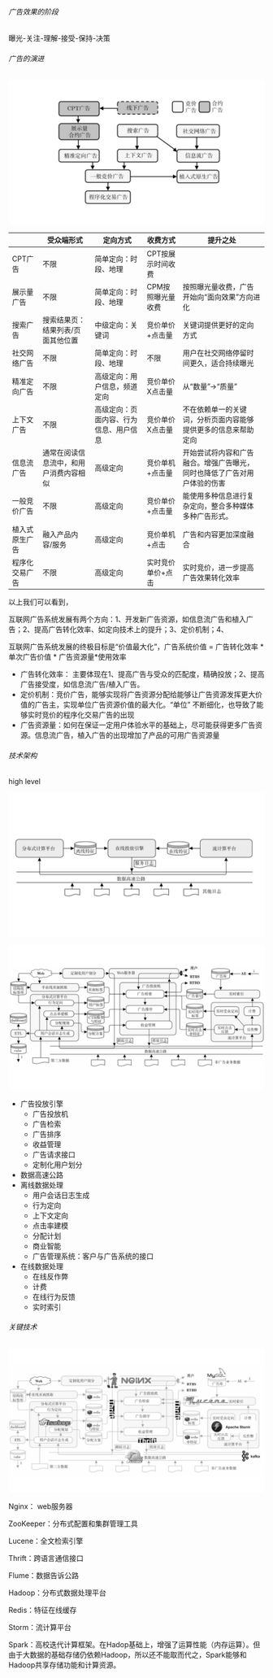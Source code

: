 ###### 广告效果的阶段

曝光-关注-理解-接受-保持-决策

###### 广告的演进

![广告演进](img/广告演进.png)

|         | 受众端形式               | 定向方式                | 收费方式       | 提升之处                                 |
| ------- | ------------------- | ------------------- | ---------- | ------------------------------------ |
| CPT广告   | 不限                  | 简单定向：时段、地理          | CPT按展示时间收费 |                                      |
| 展示量广告   | 不限                  | 简单定向：时段、地理          | CPM按照曝光量收费 | 按照曝光量收费，广告开始向“面向效果”方向进化              |
| 搜索广告    | 搜索结果页：结果列表/页面其他位置   | 中级定向：关键词            | 竞价单价+点击量   | 关键词提供更好的定向方式                         |
| 社交网络广告  | 不限                  | 简单定向：时段、地理          | 不限         | 用户在社交网络停留时间更久，适合持续曝光                 |
| 精准定向广告  | 不限                  | 高级定向：用户信息，频道定向      | 竞价单价X点击量   | 从“数量”->“质量”                          |
| 上下文广告   | 不限                  | 高级定向：页面内容、行为信息、用户信息 | 竞价单价X点击量   | 不在依赖单一的关键词，分析页面内容能够提供更多的信息来帮助定向      |
| 信息流广告   | 通常在阅读信息流中，和用户消费内容相似 | 高级定向                | 竞价单机+点击量   | 开始尝试将内容和广告融合。增强广告曝光，同时也降低了广告对用户体验的伤害 |
| 一般竞价广告  | 不限                  | 高级定向                | 竞价单价+点击量   | 能使用多种信息进行复杂定向，整合多种媒体多种广告形式。          |
| 植入式原生广告 | 融入产品内容/服务           | 高级定向                | 竞价单机+点击    | 广告和内容更加深度融合                          |
| 程序化交易广告 | 不限                  | 高级定向                | 实时竞价单价+点击  | 实时竞价，进一步提高广告效果转化效率                   |

以上我们可以看到，

互联网广告系统发展有两个方向：1、开发新广告资源，如信息流广告和植入广告；2、提高广告转化效率、如定向技术上的提升；3、定价机制；4、

互联网广告系统发展的终极目标是“价值最大化”，广告系统价值  = 广告转化效率 * 单次广告价值  * 广告资源量*使用效率

- 广告转化效率： 主要体现在1、提高广告与受众的匹配度，精确投放；2、提高广告接受度，如信息流广告/植入广告。
- 定价机制：竞价广告，能够实现将广告资源分配给能够让广告资源发挥更大价值的广告主，实现单位广告资源价值的最大化。“单位” 不断细化，也导致了能够实时竞价的程序化交易广告的出现 
- 广告资源量：如何在保证一定用户体验水平的基础上，尽可能获得更多广告资源。信息流广告，植入广告的出现增加了产品的可用广告资源量




###### 技术架构

high level

![广告系统核心框架](img/广告核心技术框架.png)

![广告技术架构](img/广告技术架构.png)

- 广告投放引擎
  - 广告投放机
  - 广告检索
  - 广告排序
  - 收益管理
  - 广告请求接口
  - 定制化用户划分
- 数据高速公路
- 离线数据处理
  - 用户会话日志生成
  - 行为定向
  - 上下文定向
  - 点击率建模
  - 分配计划
  - 商业智能
  - 广告管理系统：客户与广告系统的接口
- 在线数据处理
  - 在线反作弊
  - 计费
  - 在线行为反馈
  - 实时索引



###### 关键技术

![广告关键技术](img/广告关键技术.png)

Nginx： web服务器

ZooKeeper：分布式配置和集群管理工具 

Lucene：全文检索引擎

Thrift：跨语言通信接口

Flume：数据告诉公路

Hadoop：分布式数据处理平台

Redis：特征在线缓存

Storm：流计算平台

Spark：高校迭代计算框架。在Hadop基础上，增强了运算性能（内存运算）。但由于大数据的基础存储仍依赖Hadoop，所以还不能取而代之，Spark能够和Hadoop共享存储功能和计算资源。